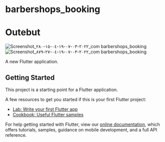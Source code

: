 # barbershops_booking

# Outebut

![Screenshot_٢٠٢٢-٠٣-٠٧-١٩-٠٤-١٥-٢٨٠_com barbershops_booking](https://user-images.githubusercontent.com/61884561/165410891-0bcf3707-a2cc-4f94-bd92-79199b3c08a6.jpg)
![Screenshot_٢٠٢٢-٠٣-٠٧-١٩-٠٤-٢٧-٨٧٩_com barbershops_booking](https://user-images.githubusercontent.com/61884561/165410907-5dedf8ab-de6f-4413-9471-744354c90d3d.jpg)

A new Flutter application.

## Getting Started

This project is a starting point for a Flutter application.

A few resources to get you started if this is your first Flutter project:

- [Lab: Write your first Flutter app](https://flutter.dev/docs/get-started/codelab)
- [Cookbook: Useful Flutter samples](https://flutter.dev/docs/cookbook)

For help getting started with Flutter, view our
[online documentation](https://flutter.dev/docs), which offers tutorials,
samples, guidance on mobile development, and a full API reference.
